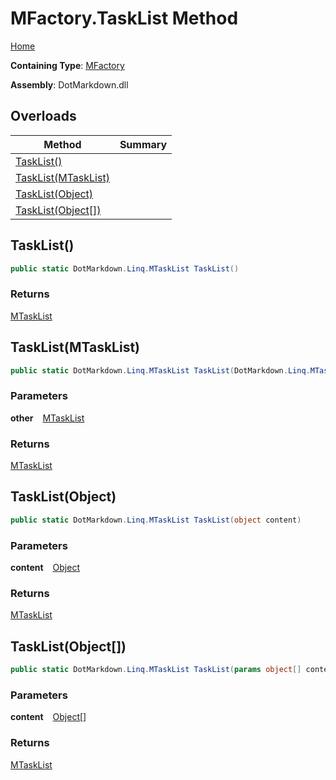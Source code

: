# MFactory\.TaskList Method

[Home](../../../../README.md)

**Containing Type**: [MFactory](../README.md)

**Assembly**: DotMarkdown\.dll

## Overloads

| Method | Summary |
| ------ | ------- |
| [TaskList()](#DotMarkdown_Linq_MFactory_TaskList) | |
| [TaskList(MTaskList)](#DotMarkdown_Linq_MFactory_TaskList_DotMarkdown_Linq_MTaskList_) | |
| [TaskList(Object)](#DotMarkdown_Linq_MFactory_TaskList_System_Object_) | |
| [TaskList(Object\[\])](#DotMarkdown_Linq_MFactory_TaskList_System_Object___) | |

## TaskList\(\) <a id="DotMarkdown_Linq_MFactory_TaskList"></a>

```csharp
public static DotMarkdown.Linq.MTaskList TaskList()
```

### Returns

[MTaskList](../../MTaskList/README.md)

## TaskList\(MTaskList\) <a id="DotMarkdown_Linq_MFactory_TaskList_DotMarkdown_Linq_MTaskList_"></a>

```csharp
public static DotMarkdown.Linq.MTaskList TaskList(DotMarkdown.Linq.MTaskList other)
```

### Parameters

**other** &ensp; [MTaskList](../../MTaskList/README.md)

### Returns

[MTaskList](../../MTaskList/README.md)

## TaskList\(Object\) <a id="DotMarkdown_Linq_MFactory_TaskList_System_Object_"></a>

```csharp
public static DotMarkdown.Linq.MTaskList TaskList(object content)
```

### Parameters

**content** &ensp; [Object](https://docs.microsoft.com/en-us/dotnet/api/system.object)

### Returns

[MTaskList](../../MTaskList/README.md)

## TaskList\(Object\[\]\) <a id="DotMarkdown_Linq_MFactory_TaskList_System_Object___"></a>

```csharp
public static DotMarkdown.Linq.MTaskList TaskList(params object[] content)
```

### Parameters

**content** &ensp; [Object](https://docs.microsoft.com/en-us/dotnet/api/system.object)\[\]

### Returns

[MTaskList](../../MTaskList/README.md)

